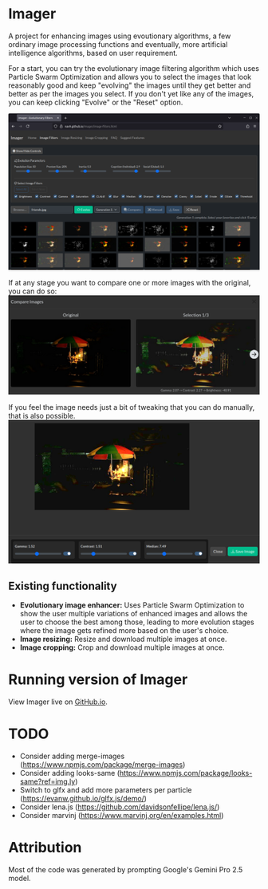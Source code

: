 # Imager
A project for enhancing images using evoutionary algorithms, a few ordinary image processing functions and eventually, more artificial intelligence algorithms, based on user requirement.  
  
For a start, you can try the evolutionary image filtering algorithm which uses Particle Swarm Optimization and allows you to select the images that look reasonably good and keep "evolving" the images until they get better and better as per the images you select. If you don't yet like any of the images, you can keep clicking "Evolve" or the "Reset" option.  

![Alt text](gallery/imageFiltering.png?raw=true "Image filtering")   
  
If at any stage you want to compare one or more images with the original, you can do so:    
![Alt text](gallery/compare.png?raw=true "Compare images with the original")   
  
If you feel the image needs just a bit of tweaking that you can do manually, that is also possible.  
![Alt text](gallery/manualEdit.png?raw=true "Manually tweak parameters to your satisfaction")   
  
## Existing functionality
* **Evolutionary image enhancer:** Uses Particle Swarm Optimization to show the user multiple variations of enhanced images and allows the user to choose the best among those, leading to more evolution stages where the image gets refined more based on the user's choice.  
* **Image resizing:** Resize and download multiple images at once.  
* **Image cropping:** Crop and download multiple images at once.  
  
# Running version of Imager  
View Imager live on [GitHub.io](https://nav9.github.io/Imager/). 
  
# TODO
* Consider adding merge-images (https://www.npmjs.com/package/merge-images)
* Consider adding looks-same (https://www.npmjs.com/package/looks-same?ref=img.ly)
* Switch to glfx and add more parameters per particle (https://evanw.github.io/glfx.js/demo/)
* Consider lena.js (https://github.com/davidsonfellipe/lena.js/)
* Consider marvinj (https://www.marvinj.org/en/examples.html)

# Attribution
Most of the code was generated by prompting Google's Gemini Pro 2.5 model.
